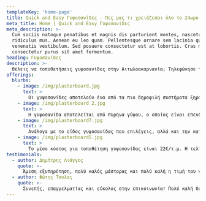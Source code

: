 ```yaml
---
templateKey: 'home-page'
title: Quick and Easy Γυψοσανίδες - Πες μας τι χρειάζεσαι όλο το 24ωρο!
meta_title: Home | Quick and Easy Γυψοσανίδες
meta_description: >-
  Cum sociis natoque penatibus et magnis dis parturient montes, nascetur
  ridiculus mus. Aenean eu leo quam. Pellentesque ornare sem lacinia quam
  venenatis vestibulum. Sed posuere consectetur est at lobortis. Cras mattis
  consectetur purus sit amet fermentum.
heading: Γυψοσανίδες
description: >-
  Θέλεις να τοποθετήσεις γυψοσανίδες στην Αιτωλοακαρνανἰα; Τηλεφὠνησε τὠρα 0030 697 022 6801! Τοποθέτηση γυψοσανίδας στις καλύτερες τιμές!
offerings:
  blurbs:
    - image: /img/plasterboard.jpg
      text: >
        Οι γυψοσανίδες αποτελούν ένα από τα πιο δημοφιλή συστήματα ξηράς δόμησης, χάρη στα οποία μπορείς να φτιάξεις διαφόρων ειδών κατασκευές εκπληκτικής αισθητικής για το σπίτι. Η τοποθέτηση γυψοσανίδας έχει περισσότερες εφαρμογές, από όσες μπορείς να φανταστείς και σίγουρα αξίζει την προσοχή σου.
    - image: /img/plasterboard 2.jpg
      text: >
        Η γυψοσανίδα αποτελείται από πυρήνα γύψου, ο οποίος είναι επενδυμένος με χαρτί. Η χρήση της είναι κατάλληλη για διάφορες εργασίες ανακαίνισης, αλλά και για μερεμέτια και μικροβελτιώσεις. Προσφέρουν μια οικονομική λύση, που παρουσιάζει σημαντικά οφέλη για το χώρο, στον οποίο τοποθετούνται.
    - image: /img/plasterboard7.jpg
      text: >
        Ανάλογα με το είδος γυψοσανίδας που επιλέγεις, αλλά και την κατασκευαστική εμπειρία, μπορείς να κερδίσεις σημαντικές μονωτικές ιδιότητες για το σπίτι σου. Ταυτόχρονα, μπορείς να πετύχεις εξαιρετική αισθητική αναβάθμιση του χώρου. Ας δούμε τι άλλο χρειάζεται να γνωρίζεις, πριν τοποθετήσεις γυψοσανίδες.
    - image: /img/plasterboard5.jpg
      text: >
        Το μέσο κόστος για τοποθέτηση γυψοσανίδας είναι 22€/τ.μ. Η τελική τιμής στις γυψοσανίδας φυσικά εξαρτάται από την ποιότητα των υλικών αλλά και τις προδιαγραφές της εργασίας σου.
testimonials:
  - author: Δημἠτρης Λιἀγγος
    quote: >-
      Άμεση εξυπηρέτηση, πολύ καλός μάστορας και πολύ καλή η τιμή του για την εργασία που ήθελα. Εξαιρετικοί επαγγελματίες με άριστη γνώση του αντικειμένου και εμπειρία, έδωσαν άμεσες λύσεις σε όλα τα τεχνικά προβλήματα Θα τον ξαναπροτιμήσω σύντομα!
  - author: Φὠτης Τσολας
    quote: >-
      Συνεπής, επαγγελματίας και εύκολος στην επικοινωνία! Πολύ καλή δουλειά!
---
```

